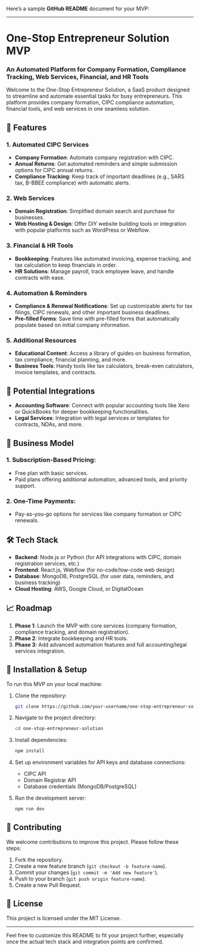 Here’s a sample **GitHub README** document for your MVP:

---

# One-Stop Entrepreneur Solution MVP

### An Automated Platform for Company Formation, Compliance Tracking, Web Services, Financial, and HR Tools

Welcome to the One-Stop Entrepreneur Solution, a SaaS product designed to streamline and automate essential tasks for busy entrepreneurs. This platform provides company formation, CIPC compliance automation, financial tools, and web services in one seamless solution.

## 🚀 Features

### 1. **Automated CIPC Services**
- **Company Formation**: Automate company registration with CIPC.
- **Annual Returns**: Get automated reminders and simple submission options for CIPC annual returns.
- **Compliance Tracking**: Keep track of important deadlines (e.g., SARS tax, B-BBEE compliance) with automatic alerts.

### 2. **Web Services**
- **Domain Registration**: Simplified domain search and purchase for businesses.
- **Web Hosting & Design**: Offer DIY website building tools or integration with popular platforms such as WordPress or Webflow.

### 3. **Financial & HR Tools**
- **Bookkeeping**: Features like automated invoicing, expense tracking, and tax calculation to keep financials in order.
- **HR Solutions**: Manage payroll, track employee leave, and handle contracts with ease.

### 4. **Automation & Reminders**
- **Compliance & Renewal Notifications**: Set up customizable alerts for tax filings, CIPC renewals, and other important business deadlines.
- **Pre-filled Forms**: Save time with pre-filled forms that automatically populate based on initial company information.

### 5. **Additional Resources**
- **Educational Content**: Access a library of guides on business formation, tax compliance, financial planning, and more.
- **Business Tools**: Handy tools like tax calculators, break-even calculators, invoice templates, and contracts.

## 🔗 Potential Integrations
- **Accounting Software**: Connect with popular accounting tools like Xero or QuickBooks for deeper bookkeeping functionalities.
- **Legal Services**: Integration with legal services or templates for contracts, NDAs, and more.

## 💼 Business Model

### 1. **Subscription-Based Pricing**:
- Free plan with basic services.
- Paid plans offering additional automation, advanced tools, and priority support.

### 2. **One-Time Payments**:
- Pay-as-you-go options for services like company formation or CIPC renewals.

## 🛠️ Tech Stack
- **Backend**: Node.js or Python (for API integrations with CIPC, domain registration services, etc.)
- **Frontend**: React.js, Webflow (for no-code/low-code web design)
- **Database**: MongoDB, PostgreSQL (for user data, reminders, and business tracking)
- **Cloud Hosting**: AWS, Google Cloud, or DigitalOcean

## 📈 Roadmap
1. **Phase 1**: Launch the MVP with core services (company formation, compliance tracking, and domain registration).
2. **Phase 2**: Integrate bookkeeping and HR tools.
3. **Phase 3**: Add advanced automation features and full accounting/legal services integration.

## 🔧 Installation & Setup
To run this MVP on your local machine:
1. Clone the repository:
   ```bash
   git clone https://github.com/your-username/one-stop-entrepreneur-solution.git
   ```
2. Navigate to the project directory:
   ```bash
   cd one-stop-entrepreneur-solution
   ```
3. Install dependencies:
   ```bash
   npm install
   ```
4. Set up environment variables for API keys and database connections:
   - CIPC API
   - Domain Registrar API
   - Database credentials (MongoDB/PostgreSQL)

5. Run the development server:
   ```bash
   npm run dev
   ```

## 🤝 Contributing
We welcome contributions to improve this project. Please follow these steps:
1. Fork the repository.
2. Create a new feature branch (`git checkout -b feature-name`).
3. Commit your changes (`git commit -m 'Add new feature'`).
4. Push to your branch (`git push origin feature-name`).
5. Create a new Pull Request.

## 📄 License
This project is licensed under the MIT License.

---

Feel free to customize this README to fit your project further, especially once the actual tech stack and integration points are confirmed.
